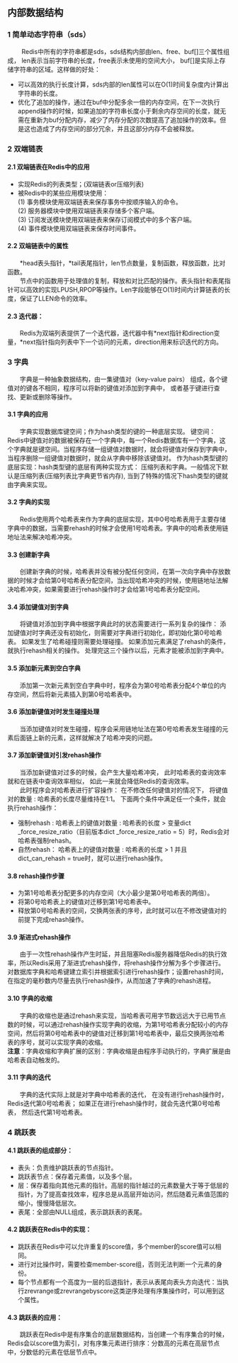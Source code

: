 ##  内部数据结构
### 1 简单动态字符串（sds）
&emsp;&emsp; Redis中所有的字符串都是sds，sds结构内部由len、free、buf[]三个属性组成，
len表示当前字符串的长度，free表示未使用的空间大小，
buf[]是实际上存储字符串的区域。这样做的好处：  

   * 可以高效的执行长度计算，sds内部的len属性可以在O(1)时间复杂度内计算出字符串的长度。<br>
   * 优化了追加的操作，通过在buf中分配多余一倍的内存空间，在下一次执行append操作的时候，如果追加的字符串长度小于剩余内存空间的长度，就无需在重新为buf分配内存，减少了内存分配的次数提高了追加操作的效率。但是这也造成了内存空间的部分冗余，并且这部分内存不会被释放。
    
### 2 双端链表
#### 2.1 双端链表在Redis中的应用
*  实现Redis的列表类型；(双端链表or压缩列表)
* 被Redis中的某些应用模块使用： <br>
    (1) 事务模块使用双端链表来保存事务中按顺序输入的命令。<br>
    (2) 服务器模块中使用双端链表来存储多个客户端。<br>
    (3) 订阅发送模块使用双端链表来保存订阅模式中的多个客户端。<br>
    (4) 事件模块使用双端链表来保存时间事件。  
	
#### 2.2 双端链表中的属性
&emsp;&emsp;*head表头指针，*tail表尾指针，len节点数量，复制函数，释放函数，比对函数。<br>
&emsp;&emsp;节点中的函数用于处理值的复制，释放和对比匹配的操作。表头指针和表尾指针可以高效的实现LPUSH,RPOP等操作。Len字段能够在O(1)时间内计算链表的长度，保证了LLEN命令的效率。
#### 2.3 迭代器：
&emsp;&emsp;Redis为双端列表提供了一个迭代器，迭代器中有*next指针和direction变量，*next指针指向列表中下一个访问的元素，direction用来标识迭代的方向。

### 3 字典
&emsp;&emsp;字典是一种抽象数据结构，由一集键值对（key-value pairs）
组成，各个键值对的键各不相同，程序可以将新的键值对添加到字典中，
或者基于键进行查找、更新或删除等操作。  
#### 3.1 字典的应用
&emsp;&emsp;字典实现数据库键空间；作为hash类型的键的一种底层实现。
      键空间：Redis中键值对的数据被保存在一个字典中，每一个Redis数据库有一个字典，这个字典就是键空间。当程序存储一组键值对数据时，就会将键值对保存到字典中，当程序删除一组键值对数据时，就会从字典中移除该键值对。
      作为hash类型键的底层实现：hash类型键的底层有两种实现方式：
	  压缩列表和字典。一般情况下默认是压缩列表(压缩列表比字典更节省内存),
	  当到了特殊的情况下hash类型的键就由字典来实现。
#### 3.2 字典的实现
&emsp;&emsp;Redis使用两个哈希表来作为字典的底层实现，其中0号哈希表用于主要存储字典中的数据，当需要rehash的时候才会使用1号哈希表。字典中的哈希表使用链地址法来解决哈希冲突。
#### 3.3 创建新字典
&emsp;&emsp;创建新字典的时候，哈希表并没有被分配任何空间，在第一次向字典中存放数据的时候才会给第0号哈希表分配空间，当出现哈希冲突的时候，使用链地址法解决哈希冲突，如果需要进行rehash操作时才会给第1号哈希表分配空间。
#### 3.4 添加键值对到字典
&emsp;&emsp;将键值对添加到字典中根据字典此时的状态需要进行一系列复杂的操作：
     添加键值对时字典还没有初始化，则需要对字典进行初始化，即初始化第0号哈希表。
     如果发生了哈希碰撞则需要处理碰撞。
     如果添加元素满足了rehash的条件，就执行rehash相关的操作。
  处理完这三个操作以后，元素才能被添加到字典中。
#### 3.5 添加新元素到空白字典
&emsp;&emsp;添加第一次新元素到空白字典中时，程序会为第0号哈希表分配4个单位的内存空间，然后将新元素插入到第0号哈希表中。
#### 3.6 添加新键值对时发生碰撞处理
&emsp;&emsp;当添加键值对时发生碰撞，程序会采用链地址法在第0号哈希表发生碰撞的元素后面链上新的元素，这样就解决了哈希冲突的问题。
#### 3.7 添加新键值对引发rehash操作
&emsp;&emsp;当添加新键值对过多的时候，会产生大量哈希冲突，
此时哈希表的查询效率就和在链表中查询效率相似，
如此一来就会降低Redis的查询效率。  
&emsp;&emsp;此时程序会对哈希表进行扩容操作：
在不修改任何键值对的情况下，
将键值对的数量 : 哈希表的长度尽量维持在1:1。
下面两个条件中满足任一个条件，就会执行rehash操作：<br>
* 强制rehash : 哈希表上的键值对数量 :  哈希表的长度 > 变量dict _force_resize_ratio（目前版本dict _force_resize_ratio = 5）时，Redis会对哈希表强制rehash。
* 自然rehash： 哈希表上的键值对数量 :  哈希表的长度 >  1 并且 dict_can_rehash = true时，就可以进行rehash操作。  

#### 3.8 rehash操作步骤
* 为第1号哈希表分配更多的内存空间（大小最少是第0号哈希表的两倍）。  
* 将第0号哈希表上的键值对迁移到第1号哈希表中。
* 释放第0号哈希表的空间，交换两张表的序号，此时就可以在不修改键值对的前提下完成rehash操作。
  
#### 3.9 渐进式rehash操作
&emsp;&emsp;由于一次性rehash操作产生时延，并且阻塞Redis服务器降低Redis的执行效率，所以Redis采用了渐进式rehash操作，将rehash操作分解为多个步骤进行。对数据库字典和哈希键建立索引并根据索引进行rehash操作；设置rehash时间，在指定的毫秒数内尽量去执行rehash操作，从而加速了字典的rehash进程。
#### 3.10 字典的收缩
&emsp;&emsp;字典的收缩也是通过rehash来实现，当哈希表可用字节数远远大于已用节点数的时候，可以通过rehash操作实现字典的收缩，为第1号哈希表分配较小的内存空间，然后将第0号哈希表中的键值对迁移到第1号哈希表中，最后交换两张哈希表的序号，就可以实现字典的收缩。
  <br>**注意**：字典收缩和字典扩展的区别：字典收缩是由程序手动执行的，字典扩展是由哈希表自动触发的。 
#### 3.11 字典的迭代
&emsp;&emsp;字典的迭代实际上就是对字典中哈希表的迭代，
在没有进行rehash操作时，Redis迭代第0号哈希表；
如果正在进行rehash操作时，就会先迭代第0号哈希表，
然后迭代第1号哈希表。  
### 4 跳跃表
#### 4.1 跳跃表的组成部分：
* 表头：负责维护跳跃表的节点指针。
* 跳跃表节点：保存着元素值，以及多个层。
* 层：保存着指向其他元素的指针。高层的指针越过的元素数量大于等于低层的指针，为了提高查找效率，程序总是从高层开始访问，然后随着元素值范围的缩小，慢慢降低层次。
* 表尾：全部由NULL组成，表示跳跃表的表尾。   

#### 4.2 跳跃表在Redis中的实现：
* 跳跃表在Redis中可以允许重复的score值，多个member的score值可以相同。
* 进行对比操作时，需要检查member-score组，否则无法判断一个元素的身份。
* 每个节点都有一个高度为一层的后退指针，表示从表尾向表头方向迭代：当执行zrevrange或zrevrangebyscore这类逆序处理有序集操作时，可以用到这个属性。
#### 4.3 跳跃表的应用：
&emsp;&emsp;跳跃表在Redis中是有序集合的底层数据结构，当创建一个有序集合的时候，Redis会以score值为索引，对有序集元素进行排序：分数高的元素在高层节点中，分数低的元素在低层节点中。
